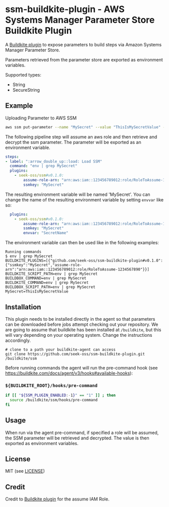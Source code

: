 # ssm-buildkite-plugin - AWS Systems Manager Parameter Store Buildkite Plugin

A [Buildkite plugin](https://buildkite.com/docs/agent/v3/plugins) to expose parameters to build steps via Amazon Systems Manager Parameter Store.

Parameters retrieved from the parameter store are exported as environment variables.

Supported types:
- String
- SecureString

## Example

Uploading Parameter to AWS SSM
```bash
aws ssm put-parameter --name "MySecret" --value "ThisIsMySecretValue" --type String
```

The following pipeline step will assume an aws role and then retrieve and decrypt the ssm parameter. The parameter will be exported as an environment variable.
```yml
steps:
- label: ":arrow_double_up::load: Load SSM"
  command: "env | grep MySecret"
  plugins:
    - seek-oss/ssm#v0.1.0:
        assume-role-arn: "arn:aws:iam::123456789012:role/RoleToAssume-1234567890"
        ssmkey: "MySecret"
```

The resulting environment variable will be named 'MySecret'.
You can change the name of the resulting environment variable by setting `envvar` like so:

```yaml
  plugins:
    - seek-oss/ssm#v0.1.0:
        assume-role-arn: "arn:aws:iam::123456789012:role/RoleToAssume-1234567890"
        ssmkey: "MySecret"
        envvar: "SecretName"
```

The environment variable can then be used like in the following examples:
```
Running commands
$ env | grep MySecret
BUILDKITE_PLUGINS=[{"github.com/seek-oss/ssm-buildkite-plugin#v0.1.0":{"ssmkey":"MySecret","assume-role-arn":"arn:aws:iam::123456789012:role/RoleToAssume-1234567890"}}]
BUILDKITE_SCRIPT_PATH=env | grep MySecret
BUILDBOX_COMMAND=env | grep MySecret
BUILDKITE_COMMAND=env | grep MySecret
BUILDBOX_SCRIPT_PATH=env | grep MySecret
MySecret=ThisIsMySecretValue
```

## Installation

This plugin needs to be installed directly in the agent so that parameters can be downloaded before jobs attempt checking out your repository.
We are going to assume that buildkite has been installed at `/buildkite`, but this will vary depending on your operating system.
Change the instructions accordingly.

```
# clone to a path your buildkite-agent can access
git clone https://github.com/seek-oss/ssm-buildkite-plugin.git /buildkite/ssm
```

Before running commands the agent will run the pre-command hook (see https://buildkite.com/docs/agent/v3/hooks#available-hooks):

### `${BUILDKITE_ROOT}/hooks/pre-command`

```bash
if [[ "${SSM_PLUGIN_ENABLED:-1}" == "1" ]] ; then
  source /buildkite/ssm/hooks/pre-command
fi
```

## Usage

When run via the agent pre-command, if specified a role will be assumed, the SSM parameter will be retrieved and decrypted.
The value is then exported as environment variables.

## License

MIT (see [LICENSE](LICENSE))

## Credit
Credit to [Buildkite plugin](https://github.com/cultureamp/aws-assume-role-buildkite-plugin) for the assume IAM Role.
